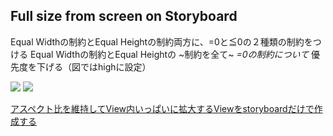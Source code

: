 ## Full size from screen on Storyboard

Equal Widthの制約とEqual Heightの制約両方に、=0と≦0の２種類の制約をつける
Equal Widthの制約とEqual Heightの ~制約を全て~ *=0の制約について* 優先度を下げる（図ではhighに設定）

![](https://camo.qiitausercontent.com/d83bf2465f2c7920b2957a37fecc22e955a6ba12/68747470733a2f2f71696974612d696d6167652d73746f72652e73332e616d617a6f6e6177732e636f6d2f302f3131363637372f63386535313665382d383838312d326365392d653634652d6161316536316538373732642e706e67)
![](https://camo.qiitausercontent.com/dd371650affa6c9b9a1678b076f11793407c5fb6/68747470733a2f2f71696974612d696d6167652d73746f72652e73332e616d617a6f6e6177732e636f6d2f302f3131363637372f66386362356661312d636463362d383637382d313736372d6162363638303239633561652e706e67)

[アスペクト比を維持してView内いっぱいに拡大するViewをstoryboardだけで作成する](https://qiita.com/Todate/items/d7448ae4fefec0870d4f)
